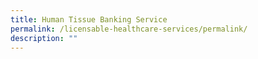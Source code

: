 ```yaml
---
title: Human Tissue Banking Service
permalink: /licensable-healthcare-services/permalink/
description: ""
---
```

